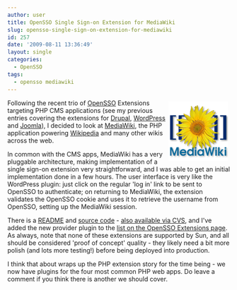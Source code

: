 ```yaml
---
author: user
title: OpenSSO Single Sign-on Extension for MediaWiki
slug: opensso-single-sign-on-extension-for-mediawiki
id: 257
date: '2009-08-11 13:36:49'
layout: single
categories:
  - OpenSSO
tags:
  - opensso mediawiki
---
```


<span style="margin: 5px; float: right;">[![](images/Wiki.png)](https://opensso.dev.java.net/public/extensions/#authnproviders)</span>

Following the recent trio of [OpenSSO](http://opensso.org/) Extensions targeting PHP CMS applications (see my previous entries covering the extensions for [Drupal](opensso-single-sign-on-module-for-drupal), [WordPress](opensso-single-sign-on-plugin-for-wordpress) and [Joomla](opensso-single-sign-on-plugin-for-joomla)), I decided to look at [MediaWiki](http://www.mediawiki.org/), the PHP application powering [Wikipedia](http://en.wikipedia.org/) and many other wikis across the web.

In common with the CMS apps, MediaWiki has a very pluggable architecture, making implementation of a single sign-on extension very straightforward, and I was able to get an initial implementation done in a few hours. The user interface is very like the WordPress plugin: just click on the regular 'log in' link to be sent to OpenSSO to authenticate; on returning to MediaWiki, the extension validates the OpenSSO cookie and uses it to retrieve the username from OpenSSO, setting up the MediaWiki session.

There is a [README](https://opensso.dev.java.net/source/browse/opensso/extensions/mediawikiextension/README.txt?view=markup) and [source code](https://opensso.dev.java.net/source/browse/opensso/extensions/mediawikiextension/) - [also available via CVS](https://opensso.dev.java.net/public/about/faqcenter/faqgetstart.html#checkout), and I've added the new provider plugin to the [list on the OpenSSO Extensions page](https://opensso.dev.java.net/public/extensions/#authnproviders). As always, note that none of these extensions are supported by Sun, and all should be considered 'proof of concept' quality - they likely need a bit more polish (and lots more testing!) before being deployed into production.

I think that about wraps up the PHP extension story for the time being - we now have plugins for the four most common PHP web apps. Do leave a comment if you think there is another we should cover.